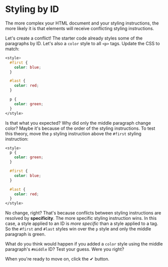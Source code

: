 # Styling by ID

The more complex your HTML document and your styling instructions, the more
likely it is that elements will receive conflicting styling instructions.

Let's create a conflict! The starter code already styles some of the paragraphs
by ID. Let's also a `color` style to all `<p>` tags. Update the CSS to match:

```CSS
<style>
  #first {
    color: blue;
  }

  #last {
    color: red;
  }

  p {
    color: green;
  }
</style>
```

Is that what you expected? Why did only the middle paragraph change color? Maybe
it's because of the order of the styling instructions. To test this theory, move
the `p` styling instruction above the `#first` styling instruction:

```CSS
<style>
  p {
    color: green;
  }

  #first {
    color: blue;
  }

  #last {
    color: red;
  }
</style>
```

No change, right? That's because conflicts between styling instructions are
resolved by **specificity**. The more specific styling instruction wins. In this
case, a style applied to an ID is _more specific_ than a style applied to a tag.
So the `#first` and `#last` styles win over the `p` style and only the middle
paragraph is green.

What do you think would happen if you added a `color` style using the middle
paragraph's `#middle` ID? Test your guess. Were you right?

When you're ready to move on, click the ✔ button.

